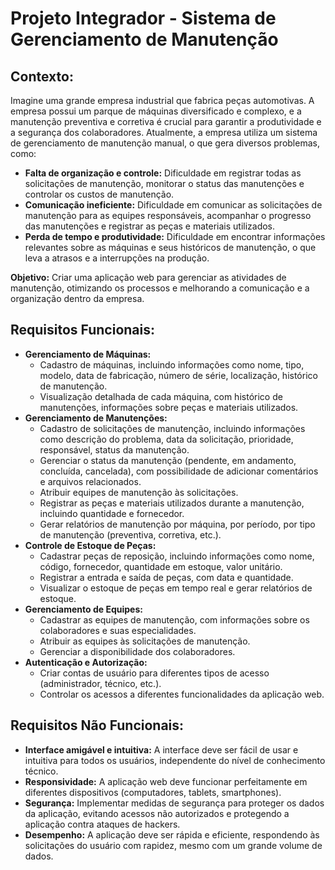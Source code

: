 # Projeto Integrador - Sistema de Gerenciamento de Manutenção

## **Contexto:**

Imagine uma grande empresa industrial que fabrica peças automotivas. A empresa possui um parque de máquinas diversificado e complexo, e a manutenção preventiva e corretiva é crucial para garantir a produtividade e a segurança dos colaboradores. Atualmente, a empresa utiliza um sistema de gerenciamento de manutenção manual, o que gera diversos problemas, como:

- **Falta de organização e controle:** Dificuldade em registrar todas as solicitações de manutenção, monitorar o status das manutenções e controlar os custos de manutenção.
- **Comunicação ineficiente:** Dificuldade em comunicar as solicitações de manutenção para as equipes responsáveis, acompanhar o progresso das manutenções e registrar as peças e materiais utilizados.
- **Perda de tempo e produtividade:** Dificuldade em encontrar informações relevantes sobre as máquinas e seus históricos de manutenção, o que leva a atrasos e a interrupções na produção.

**Objetivo:** Criar uma aplicação web para gerenciar as atividades de manutenção, otimizando os processos e melhorando a comunicação e a organização dentro da empresa.

## **Requisitos Funcionais:**

- **Gerenciamento de Máquinas:**
    - Cadastro de máquinas, incluindo informações como nome, tipo, modelo, data de fabricação, número de série, localização, histórico de manutenção.
    - Visualização detalhada de cada máquina, com histórico de manutenções, informações sobre peças e materiais utilizados.
- **Gerenciamento de Manutenções:**
    - Cadastro de solicitações de manutenção, incluindo informações como descrição do problema, data da solicitação, prioridade, responsável, status da manutenção.
    - Gerenciar o status da manutenção (pendente, em andamento, concluída, cancelada), com possibilidade de adicionar comentários e arquivos relacionados.
    - Atribuir equipes de manutenção às solicitações.
    - Registrar as peças e materiais utilizados durante a manutenção, incluindo quantidade e fornecedor.
    - Gerar relatórios de manutenção por máquina, por período, por tipo de manutenção (preventiva, corretiva, etc.).
- **Controle de Estoque de Peças:**
    - Cadastrar peças de reposição, incluindo informações como nome, código, fornecedor, quantidade em estoque, valor unitário.
    - Registrar a entrada e saída de peças, com data e quantidade.
    - Visualizar o estoque de peças em tempo real e gerar relatórios de estoque.
- **Gerenciamento de Equipes:**
    - Cadastrar as equipes de manutenção, com informações sobre os colaboradores e suas especialidades.
    - Atribuir as equipes às solicitações de manutenção.
    - Gerenciar a disponibilidade dos colaboradores.
- **Autenticação e Autorização:**
    - Criar contas de usuário para diferentes tipos de acesso (administrador, técnico, etc.).
    - Controlar os acessos a diferentes funcionalidades da aplicação web.

## **Requisitos Não Funcionais:**

- **Interface amigável e intuitiva:** A interface deve ser fácil de usar e intuitiva para todos os usuários, independente do nível de conhecimento técnico.
- **Responsividade:** A aplicação web deve funcionar perfeitamente em diferentes dispositivos (computadores, tablets, smartphones).
- **Segurança:** Implementar medidas de segurança para proteger os dados da aplicação, evitando acessos não autorizados e protegendo a aplicação contra ataques de hackers.
- **Desempenho:** A aplicação deve ser rápida e eficiente, respondendo às solicitações do usuário com rapidez, mesmo com um grande volume de dados.